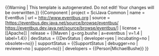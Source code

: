 <noinclude>{{Warning | This template is autogenerated. Do not edit! Your changes will be overwritten.}}
</noinclude>{{Component
| project = SciJava Common
| name = EventBus
| url = http://www.eventbus.org
| source = [https://eventbus.dev.java.net/source/browse/eventbus/ https://eventbus.dev.java.net/source/browse/eventbus/]
| license = [[Apache]]
| release = {{Maven | g=org.bushe | a=eventbus | v=1.4 | label=1.4}}
| devStatus = {{DevStatus | developer=yes | incubating=no | obsolete=no}}
| supportStatus = {{SupportStatus | debugger=no | reviewer=no | support=no}}
| developers = {{Person|MichaelBushe}}
}}
